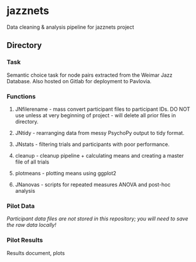 # jazznets
Data cleaning &amp; analysis pipeline for jazznets project

## Directory

### Task
Semantic choice task for node pairs extracted from the Weimar Jazz Database. Also hosted on Gitlab for deployment to Pavlovia.

### Functions
1. JNfilerename - mass convert participant files to participant IDs. DO NOT use unless at very beginning of project - will delete all prior files in directory.

2. JNtidy - rearranging data from messy PsychoPy output to tidy format.

3. JNstats - filtering trials and participants with poor performance.

4. cleanup - cleanup pipeline + calculating means and creating a master file of all trials

5. plotmeans - plotting means using ggplot2

6. JNanovas - scripts for repeated measures ANOVA and post-hoc analysis

### Pilot Data
*Participant data files are not stored in this repository; you will need to save the raw data locally!*

### Pilot Results
Results document, plots
